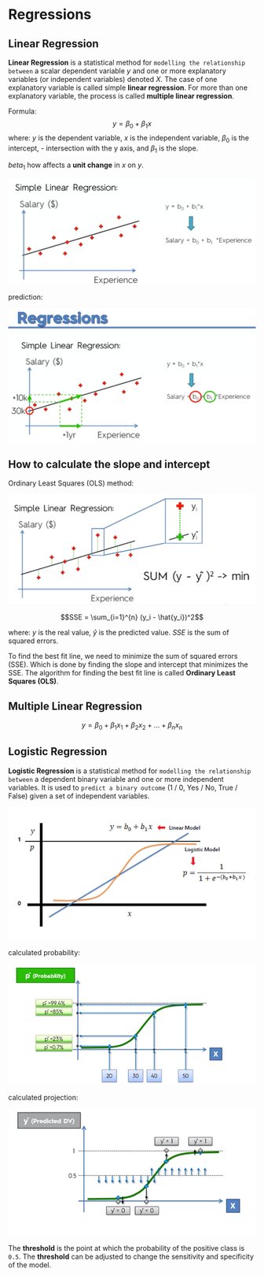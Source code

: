 # Regressions

## Linear Regression

**Linear Regression** is a statistical method for `modelling the relationship between` a scalar dependent variable $y$ and one or more explanatory variables (or independent variables) denoted $X$. The case of one explanatory variable is called simple **linear regression**. For more than one explanatory variable, the process is called **multiple linear regression**.

Formula:  $$ y = \beta_0 + \beta_1 x $$
where:
$y$ is the dependent variable,
$x$ is the independent variable,
$\beta_0$ is the intercept, - intersection with the y axis,
and $\beta_1$ is the slope.

$beta_1$ how affects a **unit change** in $x$ on $y$.

![Linear Regression](./resources/LinearRegresion1.png)

prediction:

![Linear Regression](./resources/LinearRegresion2.png)

## How to calculate the slope and intercept

Ordinary Least Squares (OLS) method:

![Linear Regression](./resources/LinearRegresion3.png)

$$SSE = \sum_{i=1}^{n} (y_i - \hat{y_i})^2$$

where:
$y$ is the real value, 
$\hat{y}$ is the predicted value.
$SSE$ is the sum of squared errors.

 To find the best fit line, we need to minimize the sum of squared errors (SSE). Which is done by finding the slope and intercept that minimizes the SSE. The algorithm for finding the best fit line is called **Ordinary Least Squares (OLS)**.

## Multiple Linear Regression

$$ y = \beta_0 + \beta_1 x_1 + \beta_2 x_2 + ... + \beta_n x_n $$

## Logistic Regression

**Logistic Regression** is a statistical method for `modelling the relationship between` a dependent binary variable and one or more independent variables. It is used to `predict a binary outcome` (1 / 0, Yes / No, True / False) given a set of independent variables.

![Logistic Regression](./resources/LogisticRegresion1.png)

calculated probability:

![Logistic Regression](./resources/LogisticRegresion2.png)

calculated projection:

![Logistic Regression](./resources/LogisticRegresion3.png)

The **threshold** is the point at which the probability of the positive class is `0.5`. The **threshold** can be adjusted to change the sensitivity and specificity of the model.
